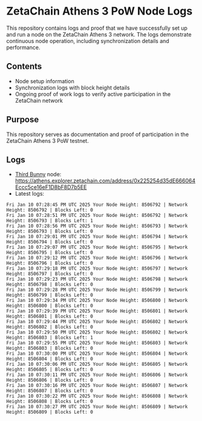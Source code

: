 # ZetaChain Athens 3 PoW Node Logs
This repository contains logs and proof that we have successfully set up and run a node on the ZetaChain Athens 3 network. The logs demonstrate continuous node operation, including synchronization details and performance.

## Contents
- Node setup information
- Synchronization logs with block height details
- Ongoing proof of work logs to verify active participation in the ZetaChain network

## Purpose
This repository serves as documentation and proof of participation in the ZetaChain Athens 3 PoW testnet.

## Logs

- [Third Bunny](https://thirdbunny.xyz/) node: https://athens.explorer.zetachain.com/address/0x225254d35dE666064Eccc5ce16eF1D8bF8D7b5EE
- Latest logs:
```
Fri Jan 10 07:28:45 PM UTC 2025 Your Node Height: 8506792 | Network Height: 8506792 | Blocks Left: 0
Fri Jan 10 07:28:51 PM UTC 2025 Your Node Height: 8506792 | Network Height: 8506793 | Blocks Left: 1
Fri Jan 10 07:28:56 PM UTC 2025 Your Node Height: 8506793 | Network Height: 8506793 | Blocks Left: 0
Fri Jan 10 07:29:01 PM UTC 2025 Your Node Height: 8506794 | Network Height: 8506794 | Blocks Left: 0
Fri Jan 10 07:29:07 PM UTC 2025 Your Node Height: 8506795 | Network Height: 8506795 | Blocks Left: 0
Fri Jan 10 07:29:12 PM UTC 2025 Your Node Height: 8506796 | Network Height: 8506796 | Blocks Left: 0
Fri Jan 10 07:29:18 PM UTC 2025 Your Node Height: 8506797 | Network Height: 8506797 | Blocks Left: 0
Fri Jan 10 07:29:23 PM UTC 2025 Your Node Height: 8506798 | Network Height: 8506798 | Blocks Left: 0
Fri Jan 10 07:29:28 PM UTC 2025 Your Node Height: 8506799 | Network Height: 8506799 | Blocks Left: 0
Fri Jan 10 07:29:34 PM UTC 2025 Your Node Height: 8506800 | Network Height: 8506800 | Blocks Left: 0
Fri Jan 10 07:29:39 PM UTC 2025 Your Node Height: 8506801 | Network Height: 8506801 | Blocks Left: 0
Fri Jan 10 07:29:44 PM UTC 2025 Your Node Height: 8506802 | Network Height: 8506802 | Blocks Left: 0
Fri Jan 10 07:29:50 PM UTC 2025 Your Node Height: 8506802 | Network Height: 8506803 | Blocks Left: 1
Fri Jan 10 07:29:55 PM UTC 2025 Your Node Height: 8506803 | Network Height: 8506803 | Blocks Left: 0
Fri Jan 10 07:30:00 PM UTC 2025 Your Node Height: 8506804 | Network Height: 8506804 | Blocks Left: 0
Fri Jan 10 07:30:06 PM UTC 2025 Your Node Height: 8506805 | Network Height: 8506805 | Blocks Left: 0
Fri Jan 10 07:30:11 PM UTC 2025 Your Node Height: 8506806 | Network Height: 8506806 | Blocks Left: 0
Fri Jan 10 07:30:16 PM UTC 2025 Your Node Height: 8506807 | Network Height: 8506807 | Blocks Left: 0
Fri Jan 10 07:30:22 PM UTC 2025 Your Node Height: 8506808 | Network Height: 8506808 | Blocks Left: 0
Fri Jan 10 07:30:27 PM UTC 2025 Your Node Height: 8506809 | Network Height: 8506809 | Blocks Left: 0
```
